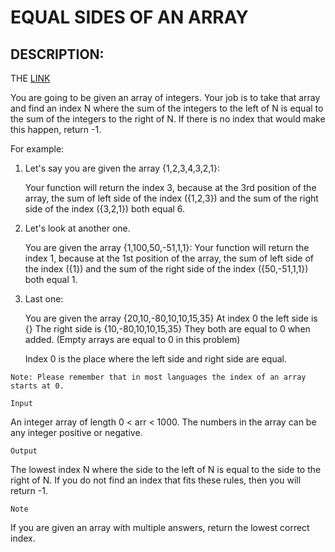 # EQUAL SIDES OF AN ARRAY
## DESCRIPTION:
THE [LINK](https://www.codewars.com/kata/5679aa472b8f57fb8c000047/train/c)

You are going to be given an array of integers. Your job is to take that array and find an index N where the sum of the integers to the left of N is equal to the sum of the integers to the right of N. If there is no index that would make this happen, return -1.

For example:

1. Let's say you are given the array {1,2,3,4,3,2,1}:

    Your function will return the index 3, because at the 3rd position of the array, the sum of left side of the index ({1,2,3}) and the sum of the right side of the index ({3,2,1}) both equal 6.


2. Let's look at another one.

    You are given the array {1,100,50,-51,1,1}:
    Your function will return the index 1, because at the 1st position of the array, the sum of left side of the index ({1}) and the sum of the right side of the index ({50,-51,1,1}) both equal 1.

3. Last one:

    You are given the array {20,10,-80,10,10,15,35}
    At index 0 the left side is {}
    The right side is {10,-80,10,10,15,35}
    They both are equal to 0 when added. (Empty arrays are equal to 0 in this problem)
    
    Index 0 is the place where the left side and right side are equal.

```Note: Please remember that in most languages the index of an array starts at 0.```

``Input``

An integer array of length 0 < arr < 1000. The numbers in the array can be any integer positive or negative.

``Output``

The lowest index N where the side to the left of N is equal to the side to the right of N. If you do not find an index that fits these rules, then you will return -1.

``Note``

If you are given an array with multiple answers, return the lowest correct index.

